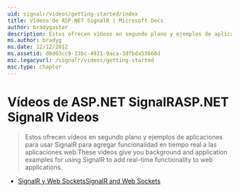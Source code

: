 ```yaml
---
uid: signalr/videos/getting-started/index
title: Vídeos de ASP.NET SignalR | Microsoft Docs
author: bradygaster
description: Estos ofrecen vídeos en segundo plano y ejemplos de aplicaciones para usar SignalR para agregar funcionalidad en tiempo real a las aplicaciones web.
ms.author: bradyg
ms.date: 12/12/2012
ms.assetid: d8d03cc9-13bc-4921-9aca-3dfbda53660d
msc.legacyurl: /signalr/videos/getting-started
msc.type: chapter
---
```

<a name="aspnet-signalr-videos"></a><span data-ttu-id="33ec9-103">Vídeos de ASP.NET SignalR</span><span class="sxs-lookup"><span data-stu-id="33ec9-103">ASP.NET SignalR Videos</span></span>
====================
> <span data-ttu-id="33ec9-104">Estos ofrecen vídeos en segundo plano y ejemplos de aplicaciones para usar SignalR para agregar funcionalidad en tiempo real a las aplicaciones web.</span><span class="sxs-lookup"><span data-stu-id="33ec9-104">These videos give you background and application examples for using SignalR to add real-time functionality to web applications.</span></span>


- [<span data-ttu-id="33ec9-105">SignalR y Web Sockets</span><span class="sxs-lookup"><span data-stu-id="33ec9-105">SignalR and Web Sockets</span></span>](signalr-and-web-sockets.md)
